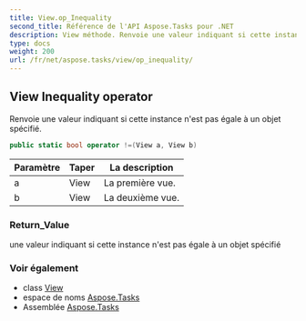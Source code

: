 ```yaml
---
title: View.op_Inequality
second_title: Référence de l'API Aspose.Tasks pour .NET
description: View méthode. Renvoie une valeur indiquant si cette instance nest pas égale à un objet spécifié.
type: docs
weight: 200
url: /fr/net/aspose.tasks/view/op_inequality/
---
```

## View Inequality operator

Renvoie une valeur indiquant si cette instance n'est pas égale à un objet spécifié.

```csharp
public static bool operator !=(View a, View b)
```

| Paramètre | Taper | La description |
| --- | --- | --- |
| a | View | La première vue. |
| b | View | La deuxième vue. |

### Return_Value

une valeur indiquant si cette instance n'est pas égale à un objet spécifié

### Voir également

* class [View](../)
* espace de noms [Aspose.Tasks](../../view/)
* Assemblée [Aspose.Tasks](../../../)


